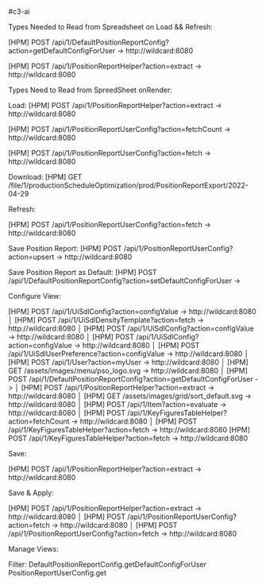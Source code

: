 #c3-ai 

Types Needed to Read from Spreadsheet on Load && Refresh:

[HPM] POST /api/1/DefaultPositionReportConfig?action=getDefaultConfigForUser -> http://wildcard:8080

[HPM] POST /api/1/PositionReportHelper?action=extract -> http://wildcard:8080


Types Need to Read from SpreedSheet onRender:

Load:
[HPM] POST /api/1/PositionReportHelper?action=extract -> http://wildcard:8080

[HPM] POST /api/1/PositionReportUserConfig?action=fetchCount -> http://wildcard:8080

[HPM] POST /api/1/PositionReportUserConfig?action=fetch -> http://wildcard:8080

Download: 
[HPM] GET /file/1/productionScheduleOptimization/prod/PositionReportExport/2022-04-29

Refresh: 

[HPM] POST /api/1/PositionReportUserConfig?action=fetch -> http://wildcard:8080

Save Position Report:
  [HPM] POST /api/1/PositionReportUserConfig?action=upsert -> http://wildcard:8080

Save Position Report as Default:
[HPM] POST /api/1/DefaultPositionReportConfig?action=setDefaultConfigForUser ->

Configure View:

[HPM] POST /api/1/UiSdlConfig?action=configValue -> http://wildcard:8080              │
  [HPM] POST /api/1/UiSdlDensityTemplate?action=fetch -> http://wildcard:8080           │
  [HPM] POST /api/1/UiSdlConfig?action=configValue -> http://wildcard:8080              │
  [HPM] POST /api/1/UiSdlConfig?action=configValue -> http://wildcard:8080              │
  [HPM] POST /api/1/UiSdlUserPreference?action=configValue -> http://wildcard:8080      │
  [HPM] POST /api/1/User?action=myUser -> http://wildcard:8080                          │
  [HPM] GET /assets/images/menu/pso_logo.svg -> http://wildcard:8080                    │
  [HPM] POST /api/1/DefaultPositionReportConfig?action=getDefaultConfigForUser ->       │
  [HPM] POST /api/1/PositionReportHelper?action=extract -> http://wildcard:8080         │
  [HPM] GET /assets/images/grid/sort_default.svg -> http://wildcard:8080                │
  [HPM] POST /api/1/Item?action=evaluate -> http://wildcard:8080                        │
  [HPM] POST /api/1/KeyFiguresTableHelper?action=fetchCount -> http://wildcard:8080     │
  [HPM] POST /api/1/KeyFiguresTableHelper?action=fetch -> http://wildcard:8080
 [HPM] POST /api/1/KeyFiguresTableHelper?action=fetch -> http://wildcard:8080

Save:

[HPM] POST /api/1/PositionReportHelper?action=extract -> http://wildcard:8080

Save & Apply:

  [HPM] POST /api/1/PositionReportHelper?action=extract -> http://wildcard:8080         │
  [HPM] POST /api/1/PositionReportUserConfig?action=fetch -> http://wildcard:8080       │
  [HPM] POST /api/1/PositionReportUserConfig?action=fetch -> http://wildcard:8080

Manage Views:

Filter:
DefaultPositionReportConfig.getDefaultConfigForUser
PositionReportUserConfig.get

